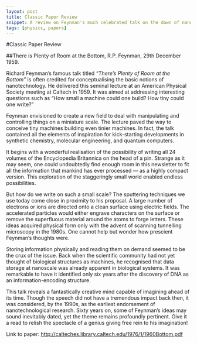 ```yaml
---
layout: post
title: Classic Paper Review
snippet: A review on Feynman's much celebrated talk on the dawn of nanotechnology.
tags: [physics, papers]
---
```


#Classic Paper Review

##There is Plenty of Room at the Bottom, R.P. Feynman, 29th December 1959.

Richard Feynman’s famous talk titled _“There’s Plenty of Room at the Bottom”_ is often credited for conceptualising the basic notions of nanotechnology. He delivered this seminal lecture at an American Physical Society meeting at Caltech in 1959. It was aimed at addressing interesting questions such as “How small a machine could one build? How tiny could one write?”

Feynman envisioned to create a new field to deal with manipulating and controlling things on a miniature scale. The lecture paved the way to conceive tiny machines building even tinier machines. In fact, the talk contained all the elements of inspiration for kick-starting developments in synthetic chemistry, molecular engineering, and quantum computers.

It begins with a wonderful realisation of the possibility of writing all 24 volumes of the Encyclopedia Britannica on the head of a pin. Strange as it may seem, one could undoubtedly find enough room in this newsletter to fit all the information that mankind has ever processed — as a highly compact version. This exploration of the staggeringly small world enabled endless possibilities.

But how do we write on such a small scale? The sputtering techniques we use today come close in proximity to his proposal. A large number of electrons or ions are directed onto a clean surface using electric fields. The accelerated particles would either engrave characters on the surface or remove the superfluous material around the atoms to forge letters. These ideas acquired physical form only with the advent of scanning tunnelling microscopy in the 1980s. One cannot help but wonder how prescient Feynman’s thoughts were.

Storing information physically and reading them on demand seemed to be the crux of the issue. Back when the scientific community had not yet thought of biological structures as machines, he recognised that data storage at nanoscale was already apparent in biological systems. It was remarkable to have it identified only six years after the discovery of DNA as an information-encoding structure.

This talk reveals a fantastically creative mind capable of imagining ahead of its time. Though the speech did not have a tremendous impact back then, it was considered, by the 1990s, as the earliest endorsement of nanotechnological research. Sixty years on, some of Feynman’s ideas may sound inevitably dated, yet the theme remains profoundly pertinent. Give it a read to relish the spectacle of a genius giving free rein to his imagination!

Link to paper: http://calteches.library.caltech.edu/1976/1/1960Bottom.pdf
